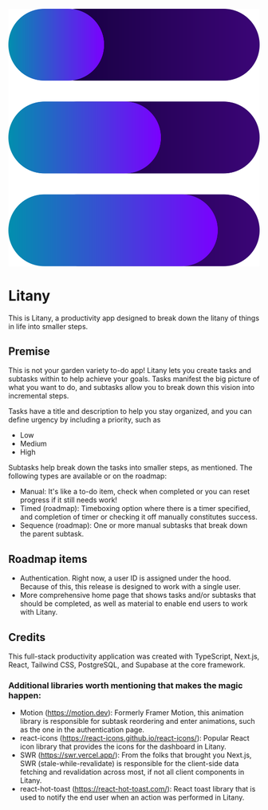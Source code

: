 ![Litany logo](public/assets/logo.svg)
# Litany
This is Litany, a productivity app designed to break down the litany of things in life into smaller steps.

## Premise
This is not your garden variety to-do app! Litany lets you create tasks and subtasks within to help achieve your goals. Tasks manifest the big picture of what you want to do, and subtasks allow you to break down this vision into incremental steps.

Tasks have a title and description to help you stay organized, and you can define urgency by including a priority, such as
- Low
- Medium
- High

Subtasks help break down the tasks into smaller steps, as mentioned. The following types are available or on the roadmap:
- Manual: It's like a to-do item, check when completed or you can reset progress if it still needs work!
- Timed (roadmap): Timeboxing option where there is a timer specified, and completion of timer or checking it off manually constitutes success.
- Sequence (roadmap): One or more manual subtasks that break down the parent subtask.

## Roadmap items
- Authentication. Right now, a user ID is assigned under the hood. Because of this, this release is designed to work with a single user.
- More comprehensive home page that shows tasks and/or subtasks that should be completed, as well as material to enable end users to work with Litany.


## Credits
This full-stack productivity application was created with TypeScript, Next.js, React, Tailwind CSS, PostgreSQL, and Supabase at the core framework.

### Additional libraries worth mentioning that makes the magic happen:
- Motion (https://motion.dev): Formerly Framer Motion, this animation library is responsible for subtask reordering and enter animations, such as the one in the authentication page.
- react-icons (https://react-icons.github.io/react-icons/): Popular React icon library that provides the icons for the dashboard in Litany.
- SWR (https://swr.vercel.app/): From the folks that brought you Next.js, SWR (stale-while-revalidate) is responsible for the client-side data fetching and revalidation across most, if not all client components in Litany.
- react-hot-toast (https://react-hot-toast.com/): React toast library that is used to notify the end user when an action was performed in Litany.